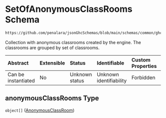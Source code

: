 # SetOfAnonymousClassRooms Schema

```txt
https://github.com/penalara/jsonGhcSchemas/blob/main/schemas/common/ghcEngineOutput.schema.json#/properties/timetable/properties/anonymousClassRooms
```

Collection with anonymous classrooms created by the engine. The classrooms are grouped by set of classrooms.

| Abstract            | Extensible | Status         | Identifiable            | Custom Properties | Additional Properties | Access Restrictions | Defined In                                                                                       |
| :------------------ | :--------- | :------------- | :---------------------- | :---------------- | :-------------------- | :------------------ | :----------------------------------------------------------------------------------------------- |
| Can be instantiated | No         | Unknown status | Unknown identifiability | Forbidden         | Allowed               | none                | [ghcEngineOutput.schema.json\*](../../../out/ghcEngineOutput.schema.json "open original schema") |

## anonymousClassRooms Type

`object[]` ([AnonymousClassRoom](ghcengineoutput-properties-generatedjsontimetable-properties-setofanonymousclassrooms-anonymousclassroom.md))
